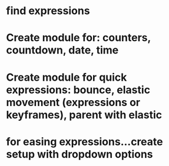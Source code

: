 # find expressions
# Create module for: counters, countdown, date, time
# Create module for quick expressions: bounce, elastic movement (expressions or keyframes), parent with elastic 


# for easing expressions...create setup with dropdown options

